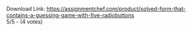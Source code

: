 Download Link: https://assignmentchef.com/product/solved-form-that-contains-a-guessing-game-with-five-radiobuttons
<br>
5/5 - (4 votes)